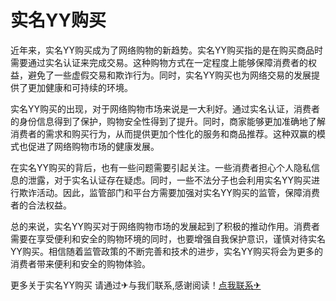 # 实名YY购买

近年来，实名YY购买成为了网络购物的新趋势。实名YY购买指的是在购买商品时需要通过实名认证来完成交易。这种购物方式在一定程度上能够保障消费者的权益，避免了一些虚假交易和欺诈行为。同时，实名YY购买也为网络交易的发展提供了更加健康和可持续的环境。

实名YY购买的出现，对于网络购物市场来说是一大利好。通过实名认证，消费者的身份信息得到了保护，购物安全性得到了提升。同时，商家能够更加准确地了解消费者的需求和购买行为，从而提供更加个性化的服务和商品推荐。这种双赢的模式也促进了网络购物市场的健康发展。

在实名YY购买的背后，也有一些问题需要引起关注。一些消费者担心个人隐私信息的泄露，对于实名认证存在疑虑。同时，一些不法分子也会利用实名YY购买进行欺诈活动。因此，监管部门和平台方需要加强对实名YY购买的监管，保障消费者的合法权益。

总的来说，实名YY购买对于网络购物市场的发展起到了积极的推动作用。消费者需要在享受便利和安全的购物环境的同时，也要增强自我保护意识，谨慎对待实名YY购买。相信随着监管政策的不断完善和技术的进步，实名YY购买将会为更多的消费者带来便利和安全的购物体验。

更多关于实名YY购买 请通过✈与我们联系,感谢阅读！[点我联系✈](https://data.k02.cc)